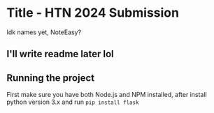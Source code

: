 # Title - HTN 2024 Submission

Idk names yet, NoteEasy?

## I'll write readme later lol

## Running the project

First make sure you have both Node.js and NPM installed, after install python version 3.x and run `pip install flask`

